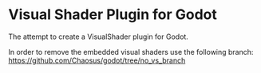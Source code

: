 # Visual Shader Plugin for Godot
The attempt to create a VisualShader plugin for Godot.

In order to remove the embedded visual shaders use the following branch:
https://github.com/Chaosus/godot/tree/no_vs_branch
